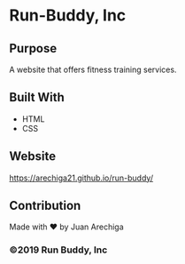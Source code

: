 # Run-Buddy, Inc

## Purpose
A website that offers fitness training services.

## Built With
* HTML
* CSS

## Website
https://arechiga21.github.io/run-buddy/

## Contribution
Made with ❤️ by Juan Arechiga

### ©️2019 Run Buddy, Inc

